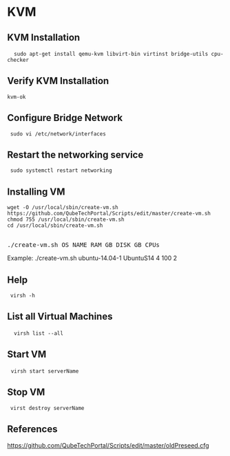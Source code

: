 # KVM

## KVM Installation 

<pre> <code> sudo apt-get install qemu-kvm libvirt-bin virtinst bridge-utils cpu-checker </code></pre>


## Verify KVM Installation
<pre><code>kvm-ok</code></pre>

## Configure Bridge Network
<pre><code> sudo vi /etc/network/interfaces </code></pre>

## Restart the networking service
<pre><code> sudo systemctl restart networking </code></pre>

## Installing VM
<pre><code>wget -O /usr/local/sbin/create-vm.sh https://github.com/QubeTechPortal/Scripts/edit/master/create-vm.sh
chmod 755 /usr/local/sbin/create-vm.sh
cd /usr/local/sbin/create-vm.sh
</code></pre>

<pre></code>
./create-vm.sh OS NAME RAM_GB DISK_GB CPUs
</code></pre>
Example:  ./create-vm.sh ubuntu-14.04-1 UbuntuS14 4 100 2

## Help
<pre><code> virsh -h </code></pre>

## List all Virtual Machines
<pre> <code> virsh list --all</code></pre>

## Start VM
<pre> <code>virsh start serverName </code></pre>

## Stop VM 
<pre><code> virst destroy serverName </code></pre>

## References 
https://github.com/QubeTechPortal/Scripts/edit/master/oldPreseed.cfg
